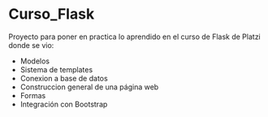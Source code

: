 # Curso_Flask

Proyecto para poner en practica lo aprendido en el curso de Flask de Platzi donde se vio:

- Modelos
- Sistema de templates
- Conexion a base de datos
- Construccion general de una página web
- Formas 
- Integración con Bootstrap
